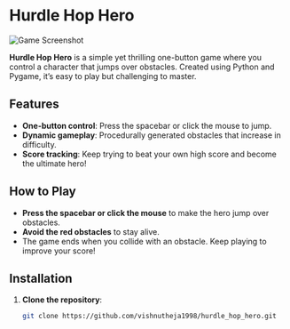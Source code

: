 # Hurdle Hop Hero

![Game Screenshot](screenshots/game_demo.png)

**Hurdle Hop Hero** is a simple yet thrilling one-button game where you control a character that jumps over obstacles. Created using Python and Pygame, it’s easy to play but challenging to master.

## Features
- **One-button control**: Press the spacebar or click the mouse to jump.
- **Dynamic gameplay**: Procedurally generated obstacles that increase in difficulty.
- **Score tracking**: Keep trying to beat your own high score and become the ultimate hero!

## How to Play
- **Press the spacebar or click the mouse** to make the hero jump over obstacles.
- **Avoid the red obstacles** to stay alive.
- The game ends when you collide with an obstacle. Keep playing to improve your score!

## Installation
1. **Clone the repository**:
   ```bash
   git clone https://github.com/vishnutheja1998/hurdle_hop_hero.git
